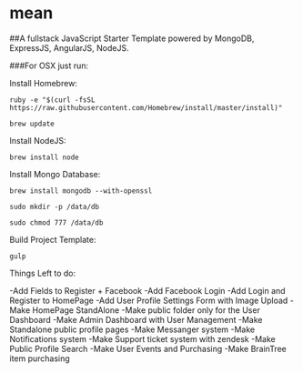 # mean

##A fullstack JavaScript Starter Template powered by MongoDB, ExpressJS, AngularJS, NodeJS.


###For OSX just run:

Install Homebrew:

`ruby -e "$(curl -fsSL https://raw.githubusercontent.com/Homebrew/install/master/install)"`

`brew update`

Install NodeJS:

`brew install node`

Install Mongo Database:

`brew install mongodb --with-openssl`

`sudo mkdir -p /data/db`

`sudo chmod 777 /data/db`

Build Project Template:

`gulp`


Things Left to do:

-Add Fields to Register + Facebook
-Add Facebook Login
-Add Login and Register to HomePage
-Add User Profile Settings Form with Image Upload
-Make HomePage StandAlone
-Make public folder only for the User Dashboard
-Make Admin Dashboard with User Management
-Make Standalone public profile pages
-Make Messanger system
-Make Notifications system
-Make Support ticket system with zendesk
-Make Public Profile Search
-Make User Events and Purchasing
-Make BrainTree item purchasing